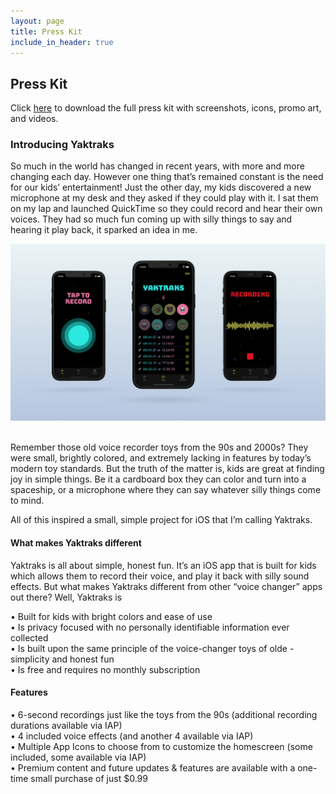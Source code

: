 ```yaml
---
layout: page
title: Press Kit
include_in_header: true
---
```


## Press Kit
Click [here](https://www.icloud.com/iclouddrive/0wktB-cpA0aatMKrd-Vbexs4w#Press_Kit_Yaktraks) to download the full press kit with screenshots, icons, promo art, and videos.

### Introducing Yaktraks
So much in the world has changed in recent years, with more and more changing each day. However one thing that’s remained constant is the need for our kids’ entertainment! Just the other day, my kids discovered a new microphone at my desk and they asked if they could play with it. I sat them on my lap and launched QuickTime so they could record and hear their own voices. They had so much fun coming up with silly things to say and hearing it play back, it sparked an idea in me.

[![promo](/assets/promo2.png "promo")](www.google.com)<br><br>

Remember those old voice recorder toys from the 90s and 2000s? They were small, brightly colored, and extremely lacking in features by today’s modern toy standards. But the truth of the matter is, kids are great at finding joy in simple things. Be it a cardboard box they can color and turn into a spaceship, or a microphone where they can say whatever silly things come to mind.

All of this inspired a small, simple project for iOS that I’m calling Yaktraks. 


#### What makes Yaktraks different
Yaktraks is all about simple, honest fun. It’s an iOS app that is built for kids which allows them to record their voice, and play it back with silly sound effects. But what makes Yaktraks different from other “voice changer” apps out there? Well, Yaktraks is

• Built for kids with bright colors and ease of use  
• Is privacy focused with no personally identifiable information ever collected  
• Is built upon the same principle of the voice-changer toys of olde - simplicity and honest fun  
• Is free and requires no monthly subscription  

#### Features

• 6-second recordings just like the toys from the 90s (additional recording durations available via IAP)  
• 4 included voice effects (and another 4 available via IAP)  
• Multiple App Icons to choose from to customize the homescreen (some included, some available via IAP)  
• Premium content and future updates & features are available with a one-time small purchase of just $0.99  
